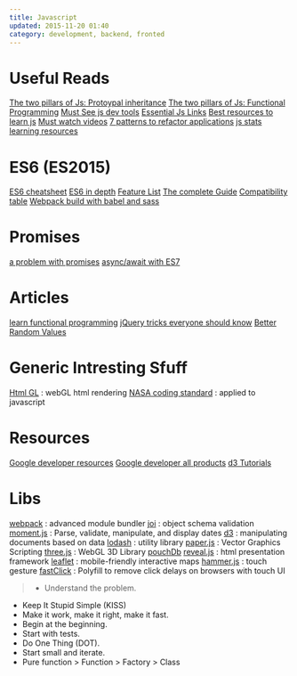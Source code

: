 ```yaml
---
title: Javascript
updated: 2015-11-20 01:40
category: development, backend, fronted
---
```


# Useful Reads

[The two pillars of Js: Protoypal inheritance](https://medium.com/javascript-scene/the-two-pillars-of-javascript-ee6f3281e7f3)
[The two pillars of Js: Functional Programming](https://medium.com/javascript-scene/the-two-pillars-of-javascript-pt-2-functional-programming-a63aa53a41a4#.qa1pcg73t)
[Must See js dev tools](https://medium.com/javascript-scene/must-see-javascript-dev-tools-that-put-other-dev-tools-to-shame-aca6d3e3d925)
[Essential Js Links](https://github.com/ericelliott/essential-javascript-links#essential-javascript-links)
[Best resources to learn js](http://stackoverflow.com/questions/11246/best-resources-to-learn-javascript)
[Must watch videos](https://github.com/bolshchikov/js-must-watch)
[7 patterns to refactor applications](http://journal.crushlovely.com/post/92649246643/7-patterns-to-refactor-javascript-applications-decorator)
[js stats](http://stats.js.org/)
[learning resources](https://github.com/jshomes/learning-resources)

# ES6 (ES2015)

[ES6 cheatsheet](/assets/es6-cheatsheet.pdf)
[ES6 in depth](https://ponyfoo.com/articles/tagged/es6-in-depth)
[Feature List](https://github.com/lukehoban/es6features#readme)
[The complete Guide](http://jamesknelson.com/the-complete-guide-to-es6-with-babel-6/)
[Compatibility table](http://kangax.github.io/compat-table/es6/)
[Webpack build with babel and sass](http://jamesknelson.com/webpack-made-simple-build-es6-less-with-autorefresh-in-26-lines/)

# Promises

[a problem with promises](http://pouchdb.com/2015/05/18/we-have-a-problem-with-promises.html)
[async/await with ES7](http://pouchdb.com/2015/03/05/taming-the-async-beast-with-es7.html)

# Articles

[learn functional programming](http://reactivex.io/learnrx/)
[jQuery tricks everyone should know](https://github.com/AllThingsSmitty/jquery-tips-everyone-should-know/)
[Better Random Values](https://developer.mozilla.org/en-US/docs/Web/API/RandomSource/getRandomValues)

# Generic Intresting Sfuff

[Html GL](https://github.com/PixelsCommander/HTML-GL) : webGL html rendering
[NASA coding standard](http://pixelscommander.com/en/javascript/nasa-coding-standarts-for-javascript-performance/) : applied to javascript

# Resources

[Google developer resources](https://developers.google.com/web/)
[Google developer all products](https://developers.google.com/products/)
[d3 Tutorials](https://github.com/mbostock/d3/wiki/Tutorials)

# Libs

[webpack](http://webpack.github.io/docs/) : advanced module bundler
[joi](https://github.com/hapijs/joi) : object schema validation
[moment.js](http://momentjs.com/) : Parse, validate, manipulate, and display dates
[d3](http://d3js.org/) : manipulating documents based on data
[lodash](https://lodash.com/) : utility library
[paper.js](http://paperjs.org/) : Vector Graphics Scripting
[three.js](http://threejs.org/) : WebGL 3D Library
[pouchDb](http://pouchdb.com/api.html)
[reveal.js](http://lab.hakim.se/reveal-js/#/) : html presentation framework 
[leaflet](http://leafletjs.com/reference.html) : mobile-friendly interactive maps
[hammer.js](http://hammerjs.github.io/getting-started/) : touch gesture
[fastClick](https://github.com/ftlabs/fastclick) : Polyfill to remove click delays on browsers with touch UI

>- Understand the problem.
- Keep It Stupid Simple (KISS)
- Make it work, make it right, make it fast.
- Begin at the beginning.
- Start with tests.
- Do One Thing (DOT).
- Start small and iterate.
- Pure function > Function > Factory > Class
